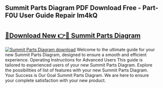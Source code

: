 ## Summit Parts Diagram PDF Download Free - Part-F0U User Guide Repair Im4kQ

# <h2><a href="http://dfskbq.blite.top/?on=Summit+Parts+Diagram">🔗Download New 👉🔴 Summit Parts Diagram</a></h2>

[![Summit Parts Diagram download](https://i.imgur.com/lujVjoI.png)](http://dfskbq.blite.top/?on=Summit+Parts+Diagram)
Welcome to the ultimate guide for your new Summit Parts Diagram, designed to ensure a smooth and efficient experience. Operating Instructions for Advanced Users This guide is tailored to experienced users of your new Summit Parts Diagram. Explore the possibilities of list of features with your new Summit Parts Diagram. Your Success is Our Goal Summit Parts Diagram. We are here to ensure your complete satisfaction with your new product.
